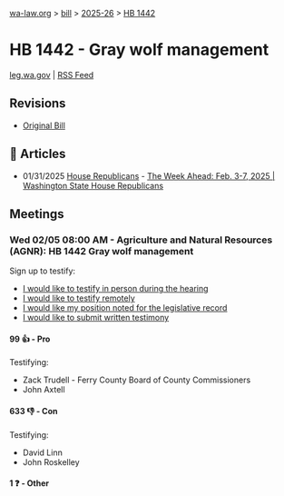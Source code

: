[wa-law.org](/) > [bill](/bill/) > [2025-26](/bill/2025-26/) > [HB 1442](/bill/2025-26/hb/1442/)

# HB 1442 - Gray wolf management
[leg.wa.gov](https://app.leg.wa.gov/billsummary?BillNumber=1442&Year=2025&Initiative=false) | [RSS Feed](./rss.xml)

## Revisions
* [Original Bill](1/)

## 📰 Articles
* 01/31/2025 [House Republicans](/org/house_republicans/) - [The Week Ahead: Feb. 3-7, 2025 | Washington State House Republicans](https://houserepublicans.wa.gov/week/the-week-ahead-feb-3-7-2025/#:~:text=HB%201442)

## Meetings
### Wed 02/05 08:00 AM - Agriculture and Natural Resources (AGNR): HB 1442 Gray wolf management
Sign up to testify:
* [I would like to testify in person during the hearing](https://app.leg.wa.gov/csi/Testifier/Add?chamber=House&mId=32648&aId=162491&caId=25345&tId=1)
* [I would like to testify remotely](https://app.leg.wa.gov/csi/Testifier/Add?chamber=House&mId=32648&aId=162491&caId=25345&tId=2)
* [I would like my position noted for the legislative record](https://app.leg.wa.gov/csi/Testifier/Add?chamber=House&mId=32648&aId=162491&caId=25345&tId=3)
* [I would like to submit written testimony](https://app.leg.wa.gov/csi/Testifier/Add?chamber=House&mId=32648&aId=162491&caId=25345&tId=4)

#### 99 👍 - Pro
Testifying:
* Zack Trudell - Ferry County Board of County Commissioners
* John Axtell

#### 633 👎 - Con
Testifying:
* David Linn
* John Roskelley

#### 1 ❓ - Other

